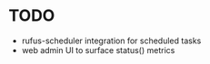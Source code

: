 TODO
===============

 - rufus-scheduler integration for scheduled tasks
 - web admin UI to surface status() metrics

